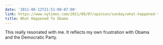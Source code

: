 ```yaml
---
date: '2011-08-12T21:51:00-07:00'
link: https://www.nytimes.com/2011/08/07/opinion/sunday/what-happened-to-obamas-passion.html
title: What Happened To Obama
---
```


This really resonated with me. It reflects my own frustration with Obama and the Democratic Party.
